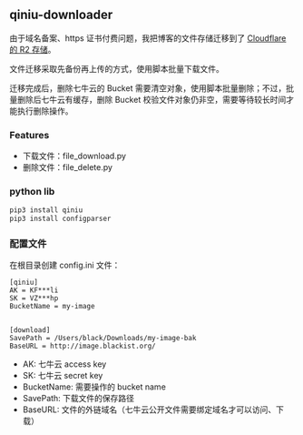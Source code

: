 ## qiniu-downloader

由于域名备案、https 证书付费问题，我把博客的文件存储迁移到了 [Cloudflare 的 R2 存储](https://cloudflare.com/)。

文件迁移采取先备份再上传的方式，使用脚本批量下载文件。

迁移完成后，删除七牛云的 Bucket 需要清空对象，使用脚本批量删除；不过，批量删除后七牛云有缓存，删除 Bucket 校验文件对象仍非空，需要等待较长时间才能执行删除操作。

### Features

- 下载文件：file_download.py
- 删除文件：file_delete.py

### python lib

``` bash 
pip3 install qiniu
pip3 install configparser
```

### 配置文件

在根目录创建 config.ini 文件：

``` 
[qiniu]
AK = KF***li
SK = VZ***hp
BucketName = my-image


[download]
SavePath = /Users/black/Downloads/my-image-bak
BaseURL = http://image.blackist.org/

```

- AK: 七牛云 access key
- SK: 七牛云 secret key
- BucketName: 需要操作的 bucket name
- SavePath: 下载文件的保存路径
- BaseURL: 文件的外链域名（七牛云公开文件需要绑定域名才可以访问、下载）

